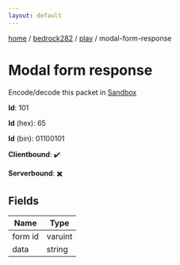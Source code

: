 ```yaml
---
layout: default
---
```


[home](/)  /  [bedrock282](/protocol/bedrock282)  /  [play](/protocol/bedrock282/play)  /  modal-form-response

# Modal form response

Encode/decode this packet in [Sandbox](../../../sandbox/bedrock282#Play.ModalFormResponse)

**Id**: 101

**Id** (hex): 65

**Id** (bin): 01100101

**Clientbound**: ✔️

**Serverbound**: ✖️

## Fields

Name | Type
---|---
form id | varuint
data | string
